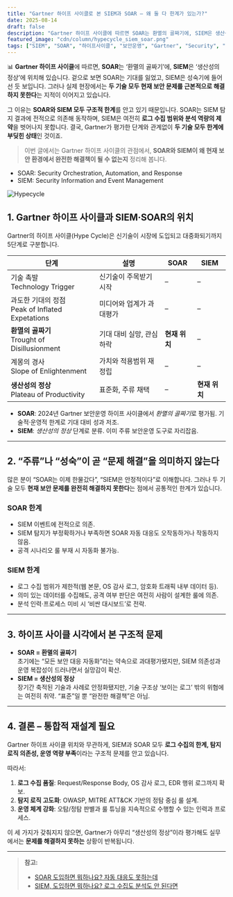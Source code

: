 ```yaml
---
title: "Gartner 하이프 사이클로 본 SIEM과 SOAR – 왜 둘 다 한계가 있는가?"
date: 2025-08-14
draft: false
description: "Gartner 하이프 사이클에 따르면 SOAR는 환멸의 골짜기에, SIEM은 생산성의 정상에 있지만, 두 기술 모두 현재 보안 문제를 해결하기엔 구조적 한계가 있습니다."
featured_image: "cdn/column/hypecycle_siem_soar.png"
tags: ["SIEM", "SOAR", "하이프사이클", "보안운영", "Gartner", "Security", "PLURA-XDR"]
---
```


📊 **Gartner 하이프 사이클**에 따르면, **SOAR**는 ‘환멸의 골짜기’에, **SIEM**은 ‘생산성의 정상’에 위치해 있습니다.
겉으로 보면 SOAR는 기대를 잃었고, SIEM은 성숙기에 들어선 듯 보입니다.
그러나 실제 현장에서는 **두 기술 모두 현재 보안 문제를 근본적으로 해결하지 못한다**는 지적이 이어지고 있습니다.

그 이유는 **SOAR와 SIEM 모두 구조적 한계**를 안고 있기 때문입니다.
SOAR는 SIEM 탐지 결과에 전적으로 의존해 동작하며, SIEM은 여전히 **로그 수집 범위와 분석 역량의 제약**을 벗어나지 못합니다.
결국, Gartner가 평가한 단계와 관계없이 **두 기술 모두 한계에 부딪힌 상태**인 것이죠.

> 이번 글에서는 Gartner 하이프 사이클의 관점에서,
> **SOAR와 SIEM이 왜 현재 보안 환경에서 완전한 해결책이 될 수 없는지** 정리해 봅니다.

* SOAR: Security Orchestration, Automation, and Response
* SIEM: Security Information and Event Management

<!--more-->
![Hypecycle](https://blog.plura.io/cdn/column/hypecycle_siem_soar.png)

## 1. Gartner 하이프 사이클과 SIEM·SOAR의 위치

Gartner의 하이프 사이클(Hype Cycle)은 신기술이 시장에 도입되고 대중화되기까지 5단계로 구분합니다.

| 단계 | 설명 | SOAR | SIEM |
|------|------|------|------|
| 기술 촉발 <br> Technology Trigger | 신기술이 주목받기 시작 | – | – |
| 과도한 기대의 정점 <br> Peak of Inflated Expetations | 미디어와 업계가 과대평가 | – | – |
| **환멸의 골짜기** <br> Trought of Disillusionment | 기대 대비 실망, 관심 하락 | **현재 위치** | – |
| 계몽의 경사 <br> Slope of Enlightenment  | 가치와 적용범위 재정립 | – | – |
| **생산성의 정상** <br> Plateau of Productivity | 표준화, 주류 채택 | – | **현재 위치** |

- **SOAR**: 2024년 Gartner 보안운영 하이프 사이클에서 *환멸의 골짜기*로 평가됨. 기술적·운영적 한계로 기대 대비 성과 저조.
- **SIEM**: *생산성의 정상* 단계로 분류. 이미 주류 보안운영 도구로 자리잡음.

---

## 2. “주류”나 “성숙”이 곧 “문제 해결”을 의미하지 않는다

많은 분이 “SOAR는 이제 한물갔다”, “SIEM은 안정적이다”로 이해합니다. 그러나 두 기술 모두 **현재 보안 문제를 완전히 해결하지 못한다**는 점에서 공통적인 한계가 있습니다.

### SOAR 한계
- SIEM 이벤트에 전적으로 의존.
- SIEM 탐지가 부정확하거나 부족하면 SOAR 자동 대응도 오작동하거나 작동하지 않음.
- 공격 시나리오 룰 부재 시 자동화 불가능.

### SIEM 한계
- 로그 수집 범위가 제한적(웹 본문, OS 감사 로그, 암호화 트래픽 내부 데이터 등).
- 의미 있는 데이터를 수집해도, 공격 여부 판단은 여전히 사람이 설계한 룰에 의존.
- 분석 인력·프로세스 미비 시 ‘비싼 대시보드’로 전락.

---

## 3. 하이프 사이클 시각에서 본 구조적 문제

- **SOAR = 환멸의 골짜기**  
  초기에는 “모든 보안 대응 자동화”라는 약속으로 과대평가됐지만, SIEM 의존성과 운영 복잡성이 드러나면서 실망감이 확산.
- **SIEM = 생산성의 정상**  
  장기간 축적된 기술과 사례로 안정화됐지만, 기술 구조상 ‘보이는 로그’ 밖의 위협에는 여전히 취약. “표준”일 뿐 “완전한 해결책”은 아님.

---

## 4. 결론 – 통합적 재설계 필요

Gartner 하이프 사이클 위치와 무관하게, SIEM과 SOAR 모두 **로그 수집의 한계, 탐지 로직 의존성, 운영 역량 부족**이라는 구조적 문제를 안고 있습니다.

따라서:
1. **로그 수집 품질**: Request/Response Body, OS 감사 로그, EDR 행위 로그까지 확보.
2. **탐지 로직 고도화**: OWASP, MITRE ATT&CK 기반의 정탐 중심 룰 설계.
3. **운영 체계 강화**: 오탐/정탐 판별과 룰 튜닝을 지속적으로 수행할 수 있는 인력과 프로세스.

이 세 가지가 갖춰지지 않으면, Gartner가 아무리 “생산성의 정상”이라 평가해도 실무에서는 **문제를 해결하지 못하는** 상황이 반복됩니다.

---

> **참고:**  
> - [SOAR 도입하면 뭐하나요? 자동 대응도 못하는데](https://blog.plura.io/ko/column/why_soar_always_fails/)  
> - [SIEM, 도입하면 뭐하나요? 로그 수집도 분석도 안 된다면](https://blog.plura.io/ko/column/why_siem_always_fails/)  
